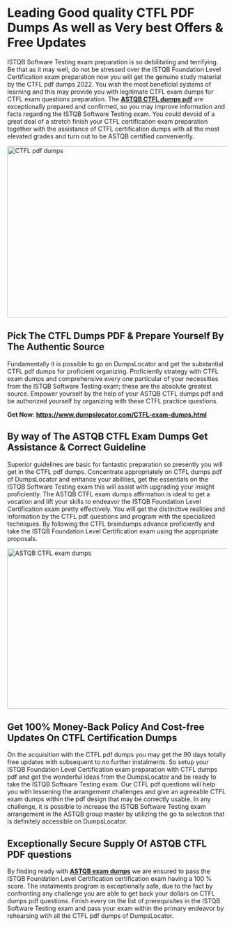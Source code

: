 <h1><strong>Leading Good quality CTFL PDF Dumps As well as Very best Offers &amp; Free Updates</strong></h1>
<p>ISTQB Software Testing exam preparation is so debilitating and terrifying. Be that as it may well, do not be stressed over the ISTQB Foundation Level Certification exam preparation now you will get the genuine study material by the CTFL pdf dumps 2022. You wish the most beneficial systems of learning and this may provide you with legitimate CTFL exam dumps for CTFL exam questions preparation. The <strong><a href="https://www.dumpslocator.com/CTFL-exam-dumps.html">ASTQB CTFL dumps pdf</a></strong> are exceptionally prepared and confirmed, so you may improve information and facts regarding the ISTQB Software Testing exam. You could devoid of a great deal of a stretch finish your CTFL certification exam preparation together with the assistance of CTFL certification dumps with all the most elevated grades and turn out to be ASTQB certified conveniently.</p>
<p><img src="https://i.ibb.co/SKhFh8d/Pastel-Purple-Computer-UI-Class-Syllabus-Education-Presentation.png" alt="CTFL pdf dumps" width="700" height="393" /></p>
<h2><strong>Pick The CTFL Dumps PDF &amp; Prepare Yourself By The Authentic Source</strong></h2>
<p>Fundamentally it is possible to go on DumpsLocator and get the substantial CTFL pdf dumps for proficient organizing. Proficiently strategy with CTFL exam dumps and comprehensive every one particular of your necessities from the ISTQB Software Testing exam; these are the absolute greatest source. Empower yourself by the help of your ASTQB CTFL dumps pdf and be authorized yourself by organizing with these CTFL practice questions.</p>
<p><strong>Get Now: <a href="https://www.dumpslocator.com/CTFL-exam-dumps.html">https://www.dumpslocator.com/CTFL-exam-dumps.html</a></strong></p>
<h2><strong>By way of The ASTQB CTFL Exam Dumps Get Assistance &amp; Correct Guideline</strong></h2>
<p>Superior guidelines are basic for fantastic preparation so presently you will get in the CTFL pdf dumps. Concentrate appropriately on CTFL dumps pdf of DumpsLocator and enhance your abilities, get the essentials on the ISTQB Software Testing exam this will assist with upgrading your insight proficiently. The ASTQB CTFL exam dumps affirmation is ideal to get a vocation and lift your skills to endeavor the ISTQB Foundation Level Certification exam pretty effectively. You will get the distinctive realities and information by the CTFL pdf questions and program with the specialized techniques. By following the CTFL braindumps advance proficiently and take the ISTQB Foundation Level Certification exam using the appropriate proposals.</p>
<p><a href="https://www.dumpslocator.com/CTFL-exam-dumps.html"><img src="https://i.ibb.co/NtZbgjG/Blue-and-White-Medical-Dental-Clinic-Facebook-Ad.png" alt="ASTQB CTFL exam dumps" width="700" height="367" /></a></p>
<h2><strong>Get 100% Money-Back Policy And Cost-free Updates On CTFL Certification Dumps</strong></h2>
<p>On the acquisition with the CTFL pdf dumps you may get the 90 days totally free updates with subsequent to no further instalments. So setup your ISTQB Foundation Level Certification exam preparation with CTFL dumps pdf and get the wonderful ideas from the DumpsLocator and be ready to take the ISTQB Software Testing exam. Our CTFL pdf questions will help you with lessening the arrangement challenges and give an agreeable CTFL exam dumps within the pdf design that may be correctly usable. In any challenge, it is possible to increase the ISTQB Software Testing exam arrangement in the ASTQB group master by utilizing the go to selection that is definitely accessible on DumpsLocator.</p>
<h2><strong>Exceptionally Secure Supply Of ASTQB CTFL PDF questions</strong></h2>
<p>By finding ready with <strong><a href="https://www.dumpslocator.com/astqb-exams.html">ASTQB exam dumps</a></strong> we are ensured to pass the ISTQB Foundation Level Certification certification exam having a 100 % score. The instalments program is exceptionally safe, due to the fact by confronting any challenge you are able to get back your dollars on CTFL dumps pdf questions. Finish every on the list of prerequisites in the ISTQB Software Testing exam and pass your exam within the primary endeavor by rehearsing with all the CTFL pdf dumps of DumpsLocator.</p>
